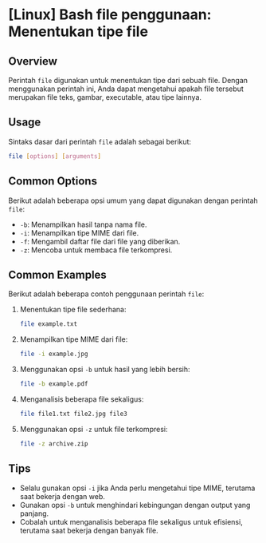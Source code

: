 # [Linux] Bash file penggunaan: Menentukan tipe file

## Overview
Perintah `file` digunakan untuk menentukan tipe dari sebuah file. Dengan menggunakan perintah ini, Anda dapat mengetahui apakah file tersebut merupakan file teks, gambar, executable, atau tipe lainnya.

## Usage
Sintaks dasar dari perintah `file` adalah sebagai berikut:

```bash
file [options] [arguments]
```

## Common Options
Berikut adalah beberapa opsi umum yang dapat digunakan dengan perintah `file`:

- `-b`: Menampilkan hasil tanpa nama file.
- `-i`: Menampilkan tipe MIME dari file.
- `-f`: Mengambil daftar file dari file yang diberikan.
- `-z`: Mencoba untuk membaca file terkompresi.

## Common Examples
Berikut adalah beberapa contoh penggunaan perintah `file`:

1. Menentukan tipe file sederhana:
   ```bash
   file example.txt
   ```

2. Menampilkan tipe MIME dari file:
   ```bash
   file -i example.jpg
   ```

3. Menggunakan opsi `-b` untuk hasil yang lebih bersih:
   ```bash
   file -b example.pdf
   ```

4. Menganalisis beberapa file sekaligus:
   ```bash
   file file1.txt file2.jpg file3
   ```

5. Menggunakan opsi `-z` untuk file terkompresi:
   ```bash
   file -z archive.zip
   ```

## Tips
- Selalu gunakan opsi `-i` jika Anda perlu mengetahui tipe MIME, terutama saat bekerja dengan web.
- Gunakan opsi `-b` untuk menghindari kebingungan dengan output yang panjang.
- Cobalah untuk menganalisis beberapa file sekaligus untuk efisiensi, terutama saat bekerja dengan banyak file.